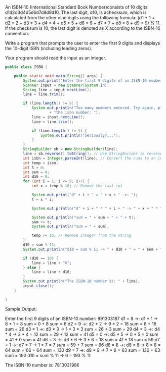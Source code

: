 An ISBN-10 (International Standard Book Number)consists of 10 digits: d1d2d3d4d5d6d7d8d9d10. 
The last digit, d10, is achecksum, which is calculated from the other nine digits using the following formula: 
(d1 * 1 + d2 * 2 + d3 * 3 + d4 * 4 + d5 * 5 + d6 * 6 + d7 * 7 + d8 * 8 + d9 * 9) % 11.
If the checksum is 10, the last digit is denoted as X according to the ISBN-10 convention. 

Write a program that prompts the
user to enter the first 9 digits and displays the 10-digit ISBN (including leading zeros). 

Your program should read the input as an integer.
```java
public class ISBN {

	public static void main(String[] args) {
		System.out.print("Enter the first 9 digits of an ISBN-10 number: ");
		Scanner input = new Scanner(System.in);
		String line = input.nextLine();
		line = line.trim();

		if (line.length() != 9) {
			System.out.println("Too many numbers entered. Try again, please enter exactly the first NINE digits of "
					+ "the isbn number: ");
			line = input.nextLine();
			line = line.trim();

			if (line.length() != 9) {
				System.out.println("Seriously?...");
			}
		}
		StringBuilder sb = new StringBuilder(line);
		line = sb.reverse().toString(); // Use StringBuilder to reverse the input nums to make operating on them easier
		int isbn = Integer.parseInt(line); // Convert the nums to an integer
		int temp = isbn;
		int t = 0;
		int sum = 0;
		int d10 = 0;
		for (int i = 1; i <= 9; i++) {
			int x = temp % 10; // Remove the last int

			System.out.print("d" + i + " = " + x + " ->: ");
			t = x * i;

			System.out.println("d" + i + " * " + i + " -> " + x + " * " + i + " = " + t);

			System.out.println("sum = " + sum + " + " + t);
			sum += t;
			System.out.println("sum = " + sum);

			temp /= 10; // Remove integer from the string
		}
		d10 = sum % 11;
		System.out.println("d10 = sum % 11 -> " + d10 + " = " + sum + " % 11");

		if (d10 == 10) {
			line = line + "X";
		} else {
			line = line + d10;
		}
		System.out.println("The ISBN-10 number is: " + line);
		input.close();
	}

}
```
Sample Output:

Enter the first 9 digits of an ISBN-10 number: 891303187
d1 = 8 ->: d1 * 1 -> 8 * 1 = 8
sum = 0 + 8
sum = 8
d2 = 9 ->: d2 * 2 -> 9 * 2 = 18
sum = 8 + 18
sum = 26
d3 = 1 ->: d3 * 3 -> 1 * 3 = 3
sum = 26 + 3
sum = 29
d4 = 3 ->: d4 * 4 -> 3 * 4 = 12
sum = 29 + 12
sum = 41
d5 = 0 ->: d5 * 5 -> 0 * 5 = 0
sum = 41 + 0
sum = 41
d6 = 3 ->: d6 * 6 -> 3 * 6 = 18
sum = 41 + 18
sum = 59
d7 = 1 ->: d7 * 7 -> 1 * 7 = 7
sum = 59 + 7
sum = 66
d8 = 8 ->: d8 * 8 -> 8 * 8 = 64
sum = 66 + 64
sum = 130
d9 = 7 ->: d9 * 9 -> 7 * 9 = 63
sum = 130 + 63
sum = 193
d10 = sum % 11 -> 6 = 193 % 11

The ISBN-10 number is: 7813031986